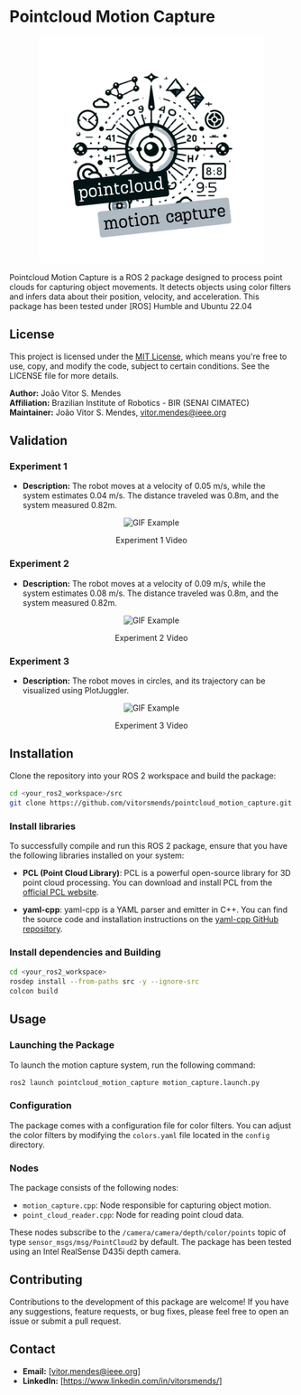 # Pointcloud Motion Capture

<p align="center">
  <img src="./images/logo.png" alt="" width="400" height="400">
</p>


Pointcloud Motion Capture is a ROS 2 package designed to process point clouds for capturing object movements. It detects objects using color filters and infers data about their position, velocity, and acceleration. 
This package has been tested under [ROS] Humble and Ubuntu 22.04

## License

This project is licensed under the [MIT License](LICENSE), which means you're free to use, copy, and modify the code, subject to certain conditions. See the LICENSE file for more details.

**Author:** João Vitor S. Mendes\
**Affiliation:** Brazilian Institute of Robotics - BIR (SENAI CIMATEC)\
**Maintainer:** João Vitor S. Mendes, vitor.mendes@ieee.org

## Validation

### Experiment 1

- **Description:** The robot moves at a velocity of 0.05 m/s, while the system estimates 0.04 m/s. The distance traveled was 0.8m, and the system measured 0.82m.

<div class="media-container">
  <p align="center">
    <img src="./images/experiment-1.gif" alt="GIF Example">
  </p>
  <p align="center">Experiment 1 Video</p>

</div>

### Experiment 2

- **Description:** The robot moves at a velocity of 0.09 m/s, while the system estimates 0.08 m/s. The distance traveled was 0.8m, and the system measured 0.82m.

<div class="media-container">
  <p align="center">
    <img src="./images/experiment-2.gif" alt="GIF Example">
  </p>
  <p align="center">Experiment 2 Video</p>

</div>

### Experiment 3

- **Description:** The robot moves in circles, and its trajectory can be visualized using PlotJuggler.

<div class="media-container">
  <p align="center">
    <img src="./images/experiment-3.gif" alt="GIF Example">
  </p>
  <p align="center">Experiment 3 Video</p>

</div>

## Installation

Clone the repository into your ROS 2 workspace and build the package:

```bash
cd <your_ros2_workspace>/src
git clone https://github.com/vitorsmends/pointcloud_motion_capture.git
```

### Install libraries
To successfully compile and run this ROS 2 package, ensure that you have the following libraries installed on your system:

- **PCL (Point Cloud Library)**: PCL is a powerful open-source library for 3D point cloud processing. You can download and install PCL from the [official PCL website](https://pointclouds.org/downloads/).

- **yaml-cpp**: yaml-cpp is a YAML parser and emitter in C++. You can find the source code and installation instructions on the [yaml-cpp GitHub repository](https://github.com/jbeder/yaml-cpp).

### Install dependencies and Building
```bash
cd <your_ros2_workspace>
rosdep install --from-paths src -y --ignore-src
colcon build
```

## Usage

### Launching the Package

To launch the motion capture system, run the following command:

```bash
ros2 launch pointcloud_motion_capture motion_capture.launch.py
```

### Configuration

The package comes with a configuration file for color filters. You can adjust the color filters by modifying the `colors.yaml` file located in the `config` directory.

### Nodes

The package consists of the following nodes:

- `motion_capture.cpp`: Node responsible for capturing object motion.
- `point_cloud_reader.cpp`: Node for reading point cloud data.

These nodes subscribe to the `/camera/camera/depth/color/points` topic of type `sensor_msgs/msg/PointCloud2` by default. The package has been tested using an Intel RealSense D435i depth camera.

## Contributing

Contributions to the development of this package are welcome! If you have any suggestions, feature requests, or bug fixes, please feel free to open an issue or submit a pull request.

## Contact

- **Email:** [vitor.mendes@ieee.org]
- **LinkedIn:** [https://www.linkedin.com/in/vitorsmends/]
